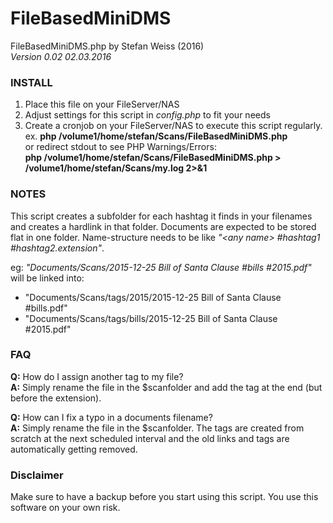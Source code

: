 # FileBasedMiniDMS

FileBasedMiniDMS.php    by Stefan Weiss (2016)  
*Version 0.02  02.03.2016*

### INSTALL
1. Place this file on your FileServer/NAS
2. Adjust settings for this script in *config.php* to fit your needs
3. Create a cronjob on your FileServer/NAS to execute this script regularly.  
   ex. **php /volume1/home/stefan/Scans/FileBasedMiniDMS.php**  
   or redirect stdout to see PHP Warnings/Errors:  
        **php /volume1/home/stefan/Scans/FileBasedMiniDMS.php > /volume1/home/stefan/Scans/my.log 2>&1**

### NOTES
This script creates a subfolder for each hashtag it finds in your filenames
and creates a hardlink in that folder.
Documents are expected to be stored flat in one folder. Name-structure needs
to be like *"\<any name\> #hashtag1 #hashtag2.extension"*.

eg: *"Documents/Scans/2015-12-25 Bill of Santa Clause #bills #2015.pdf"*  
will be linked into:  
+ "Documents/Scans/tags/2015/2015-12-25 Bill of Santa Clause #bills.pdf"
+ "Documents/Scans/tags/bills/2015-12-25 Bill of Santa Clause #2015.pdf"

### FAQ
**Q:** How do I assign another tag to my file?  
**A:** Simply rename the file in the $scanfolder and add the tag at the end (but
   before the extension).

**Q:** How can I fix a typo in a documents filename?  
**A:** Simply rename the file in the $scanfolder. The tags are created from scratch
   at the next scheduled interval and the old links and tags are automatically
   getting removed.


### Disclaimer
Make sure to have a backup before you start using this script. You use this software on your own risk.
